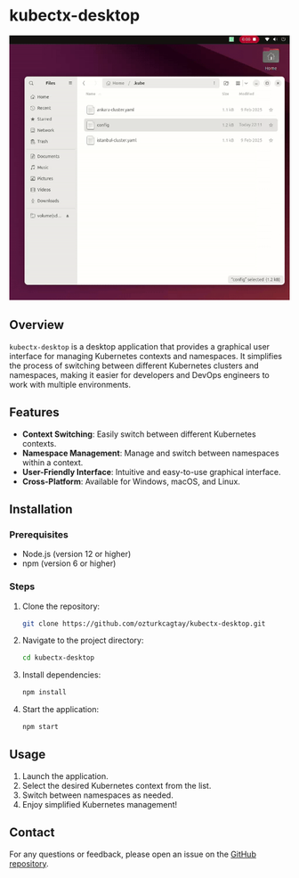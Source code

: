 # kubectx-desktop

![kubectx-desktop](gifimage.gif)

## Overview
`kubectx-desktop` is a desktop application that provides a graphical user interface for managing Kubernetes contexts and namespaces. It simplifies the process of switching between different Kubernetes clusters and namespaces, making it easier for developers and DevOps engineers to work with multiple environments.

## Features
- **Context Switching**: Easily switch between different Kubernetes contexts.
- **Namespace Management**: Manage and switch between namespaces within a context.
- **User-Friendly Interface**: Intuitive and easy-to-use graphical interface.
- **Cross-Platform**: Available for Windows, macOS, and Linux.

## Installation
### Prerequisites
- Node.js (version 12 or higher)
- npm (version 6 or higher)

### Steps
1. Clone the repository:
    ```sh
    git clone https://github.com/ozturkcagtay/kubectx-desktop.git
    ```
2. Navigate to the project directory:
    ```sh
    cd kubectx-desktop
    ```
3. Install dependencies:
    ```sh
    npm install
    ```
4. Start the application:
    ```sh
    npm start
    ```

## Usage
1. Launch the application.
2. Select the desired Kubernetes context from the list.
3. Switch between namespaces as needed.
4. Enjoy simplified Kubernetes management!


## Contact
For any questions or feedback, please open an issue on the [GitHub repository](https://github.com/ozturkcagtay/kubectx-desktop/issues).
